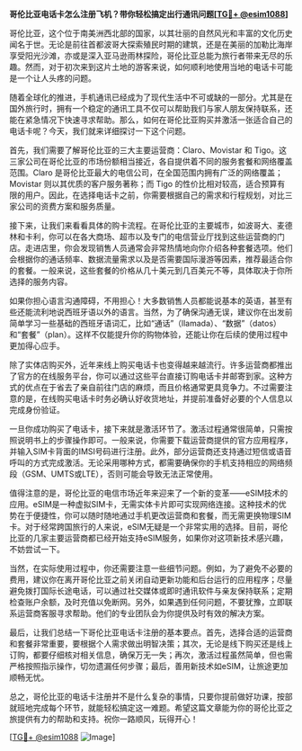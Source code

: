 **哥伦比亚电话卡怎么注册飞机？带你轻松搞定出行通讯问题[[TG💪+ @esim1088](https://t.me/s/esim1088)]**

哥伦比亚，这个位于南美洲西北部的国家，以其壮丽的自然风光和丰富的文化历史闻名于世。无论是前往首都波哥大探索殖民时期的建筑，还是在美丽的加勒比海岸享受阳光沙滩，亦或是深入亚马逊雨林探险，哥伦比亚总能为旅行者带来无尽的乐趣。然而，对于初次来到这片土地的游客来说，如何顺利地使用当地的电话卡可能是一个让人头疼的问题。

随着全球化的推进，手机通讯已经成为了现代生活中不可或缺的一部分。尤其是在国外旅行时，拥有一个稳定的通讯工具不仅可以帮助我们与家人朋友保持联系，还能在紧急情况下快速寻求帮助。那么，如何在哥伦比亚购买并激活一张适合自己的电话卡呢？今天，我们就来详细探讨一下这个问题。

首先，我们需要了解哥伦比亚的三大主要运营商：Claro、Movistar 和 Tigo。这三家公司在哥伦比亚的市场份额相当接近，各自提供着不同的服务套餐和网络覆盖范围。Claro 是哥伦比亚最大的电信公司，在全国范围内拥有广泛的网络覆盖；Movistar 则以其优质的客户服务著称；而 Tigo 的性价比相对较高，适合预算有限的用户。因此，在选择电话卡之前，你需要根据自己的需求和行程规划，对比三家公司的资费方案和服务质量。

接下来，让我们来看看具体的购卡流程。在哥伦比亚的主要城市，如波哥大、麦德林和卡利，你可以在各大商场、超市以及专门的电信营业厅找到这些运营商的门店。走进店里，你会发现销售人员通常会非常热情地向你介绍各种套餐选项。他们会根据你的通话频率、数据流量需求以及是否需要国际漫游等因素，推荐最适合你的套餐。一般来说，这些套餐的价格从几十美元到几百美元不等，具体取决于你所选择的服务内容。

如果你担心语言沟通障碍，不用担心！大多数销售人员都能说基本的英语，甚至有些还能流利地说西班牙语以外的语言。当然，为了确保沟通无误，建议你在出发前简单学习一些基础的西班牙语词汇，比如“通话”（llamada）、“数据”（datos）和“套餐”（plan）。这样不仅能提升你的购物体验，还能让你在后续的使用过程中更加得心应手。

除了实体店购买外，近年来线上购买电话卡也变得越来越流行。许多运营商都推出了官方的在线服务平台，你可以通过这些平台直接订购电话卡并邮寄到家。这种方式的优点在于省去了亲自前往门店的麻烦，而且价格通常更具竞争力。不过需要注意的是，在线购买电话卡时务必确认好收货地址，并提前准备好必要的个人信息以完成身份验证。

一旦你成功购买了电话卡，接下来就是激活环节了。激活过程通常很简单，只需按照说明书上的步骤操作即可。一般来说，你需要下载运营商提供的官方应用程序，并输入SIM卡背面的IMSI号码进行注册。此外，部分运营商还支持通过短信或语音呼叫的方式完成激活。无论采用哪种方式，都需要确保你的手机支持相应的网络频段（GSM、UMTS或LTE），否则可能会导致无法正常使用。

值得注意的是，哥伦比亚的电信市场近年来迎来了一个新的变革——eSIM技术的应用。eSIM是一种虚拟SIM卡，无需实体卡片即可实现网络连接。这种技术的优势在于便捷性，你可以随时随地通过手机更改运营商和套餐，而无需更换物理SIM卡。对于经常跨国旅行的人来说，eSIM无疑是一个非常实用的选择。目前，哥伦比亚的几家主要运营商都已经开始支持eSIM服务，如果你对这项新技术感兴趣，不妨尝试一下。

当然，在实际使用过程中，你还需要注意一些细节问题。例如，为了避免不必要的费用，建议你在离开哥伦比亚之前关闭自动更新功能和后台运行的应用程序；尽量避免拨打国际长途电话，可以通过社交媒体或即时通讯软件与亲友保持联系；定期检查账户余额，及时充值以免断网。另外，如果遇到任何问题，不要犹豫，立即联系运营商客服寻求帮助。他们的专业团队会为你提供及时有效的解决方案。

最后，让我们总结一下哥伦比亚电话卡注册的基本要点。首先，选择合适的运营商和套餐非常重要，要根据个人需求做出明智决策；其次，无论是线下购买还是线上订购，都要仔细核对相关信息，确保万无一失；再次，激活过程虽然简单，但也需严格按照指示操作，切勿遗漏任何步骤；最后，善用新技术如eSIM，让旅途更加顺畅无忧。

总之，哥伦比亚的电话卡注册并不是什么复杂的事情，只要你提前做好功课，按部就班地完成每个环节，就能轻松搞定这一难题。希望这篇文章能为你的哥伦比亚之旅提供有力的帮助和支持。祝你一路顺风，玩得开心！

[[TG💪+ @esim1088](https://t.me/s/esim1088) ![Image](https://i.postimg.cc/4NQfJmqS/Snipaste-2025-05-13-00-14-12.png)]